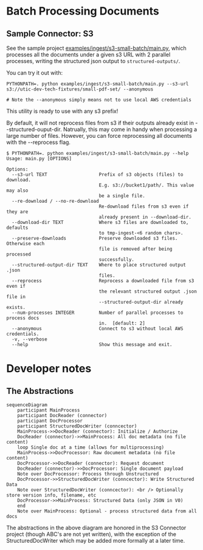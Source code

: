 # Batch Processing Documents

## Sample Connector: S3

See the sample project [examples/ingest/s3-small-batch/main.py](examples/ingest/s3-small-batch/main.py), which processes all the documents under a given s3 URL with 2 parallel processes, writing the structured json output to `structured-outputs/`.

You can try it out with:

    PYTHONPATH=. python examples/ingest/s3-small-batch/main.py --s3-url s3://utic-dev-tech-fixtures/small-pdf-set/ --anonymous

    # Note the --anonymous simply means not to use local AWS credentials

This utility is ready to use with any s3 prefix!

By default, it will not reprocess files from s3 if their outputs already exist in --structured-ouput-dir. Natrually, this may come in handy when processing a large number of files. However, you can force reprocessing all documents with the --reprocess flag. 


```
$ PYTHONPATH=. python examples/ingest/s3-small-batch/main.py --help
Usage: main.py [OPTIONS]

Options:
  --s3-url TEXT                   Prefix of s3 objects (files) to download.
                                  E.g. s3://bucket1/path/. This value may also
                                  be a single file.
  --re-download / --no-re-download
                                  Re-download files from s3 even if they are
                                  already present in --download-dir.
  --download-dir TEXT             Where s3 files are downloaded to, defaults
                                  to tmp-ingest-<6 random chars>.
  --preserve-downloads            Preserve downloaded s3 files. Otherwise each
                                  file is removed after being processed
                                  successfully.
  --structured-output-dir TEXT    Where to place structured output .json
                                  files.
  --reprocess                     Reprocess a downloaded file from s3 even if
                                  the relevant structured output .json file in
                                  --structured-output-dir already exists.
  --num-processes INTEGER         Number of parallel processes to process docs
                                  in.  [default: 2]
  --anonymous                     Connect to s3 without local AWS credentials.
  -v, --verbose
  --help                          Show this message and exit.
```

# Developer notes

## The Abstractions

```mermaid
sequenceDiagram
    participant MainProcess
    participant DocReader (connector)
    participant DocProcessor
    participant StructuredDocWriter (conncector)
    MainProcess->>DocReader (connector): Initialize / Authorize
    DocReader (connector)->>MainProcess: All doc metadata (no file content)
    loop Single doc at a time (allows for multiprocessing)
    MainProcess->>DocProcessor: Raw document metadata (no file content)
    DocProcessor->>DocReader (connector): Request document
    DocReader (connector)->>DocProcessor: Single document payload
    Note over DocProcessor: Process through Unstructured
    DocProcessor->>StructuredDocWriter (conncector): Write Structured Data
    Note over StructuredDocWriter (conncector): <br /> Optionally store version info, filename, etc
    DocProcessor->>MainProcess: Structured Data (only JSON in V0)
    end
    Note over MainProcess: Optional - process structured data from all docs
```

The abstractions in the above diagram are honored in the S3 Connector project (though ABC's are not yet written), with the exception of the StructuredDocWriter which may be added more formally at a later time.
